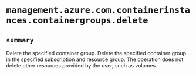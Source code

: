 # `management.azure.com.containerinstances.containergroups.delete`

## `summary`
Delete the specified container group. Delete the specified container group in the specified subscription and resource group. The operation does not delete other resources provided by the user, such as volumes.


